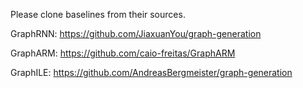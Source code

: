 Please clone baselines from their sources.

GraphRNN: https://github.com/JiaxuanYou/graph-generation

GraphARM: https://github.com/caio-freitas/GraphARM

GraphILE: https://github.com/AndreasBergmeister/graph-generation